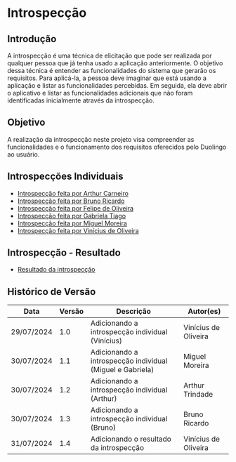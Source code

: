 # Introspecção

## Introdução

A introspecção é uma técnica de elicitação que pode ser realizada por qualquer pessoa que já tenha usado a aplicação anteriormente. O objetivo dessa técnica é entender as funcionalidades do sistema que gerarão os requisitos. Para aplicá-la, a pessoa deve imaginar que está usando a aplicação e listar as funcionalidades percebidas. Em seguida, ela deve abrir o aplicativo e listar as funcionalidades adicionais que não foram identificadas inicialmente através da introspecção.

## Objetivo

A realização da introspecção neste projeto visa compreender as funcionalidades e o funcionamento dos requisitos oferecidos pelo Duolingo ao usuário.

## Introspecções Individuais

- [Introspecção feita por Arthur Carneiro](./introspeccaoIndividual/introspeccao_arthur.md)
- [Introspecção feita por Bruno Ricardo](./introspeccaoIndividual/introspeccao_bruno.md)
- [Introspecção feita por Felipe de Oliveira](./introspeccaoIndividual/instrospeccao_felipe.md)
- [Introspecção feita por Gabriela Tiago](./introspeccaoIndividual/introspeccao_gabriela.md)
- [Introspecção feita por Miguel Moreira](./introspeccaoIndividual/introspeccao_miguel.md)
- [Introspecção feita por Vinícius de Oliveira](./introspeccaoIndividual/introspeccao_Vinicius.md)
  
## Introspecção - Resultado

- [Resultado da introspecção](./introspeccaoIndividual/introspeccao_resultado.md)

## Histórico de Versão

| Data | Versão | Descrição | Autor(es) |
| ---- | ------ | --------- | --------- |
| 29/07/2024 | 1.0 | Adicionando a introspecção individual (Vinícius) | Vinícius de Oliveira |
| 30/07/2024 | 1.1 | Adicionando a introspecção individual (Miguel e Gabriela) | Miguel Moreira |
| 30/07/2024 | 1.2 | Adicionando a introspecção individual (Arthur) | Arthur Trindade |
| 30/07/2024 | 1.3 | Adicionando a introspecção individual (Bruno) | Bruno Ricardo |
| 31/07/2024 | 1.4 | Adicionando o resultado da introspecção | Vinícius de Oliveira |

